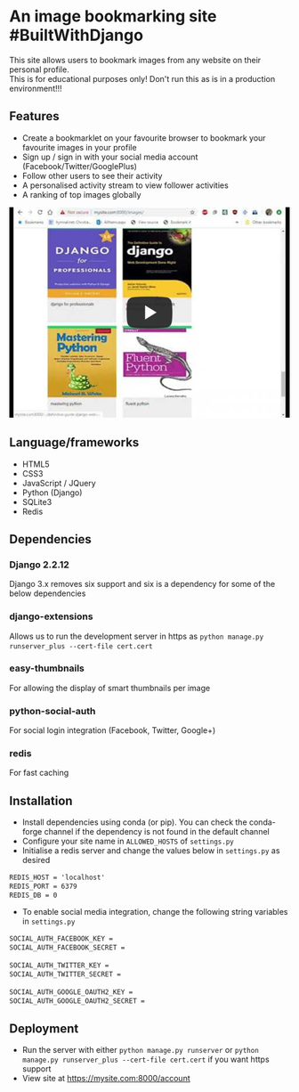 # An image bookmarking site #BuiltWithDjango
This site allows users to bookmark images from any website on their personal profile.  
This is for educational purposes only! Don't run this as is in a production environment!!!  

## Features
- Create a bookmarklet on your favourite browser to bookmark your favourite images in your profile
- Sign up / sign in with your social media account (Facebook/Twitter/GooglePlus)
- Follow other users to see their activity
- A personalised activity stream to view follower activities
- A ranking of top images globally

[![An image bookmarking site with django](video_image.jpg)](https://youtu.be/aiHBDRMYXoE "An image bookmarking site with django")

## Language/frameworks
- HTML5
- CSS3
- JavaScript / JQuery
- Python (Django)
- SQLite3
- Redis

## Dependencies
### Django 2.2.12
Django 3.x removes six support and six is a dependency for some of the below dependencies
### django-extensions
Allows us to run the development server in https as
`python manage.py runserver_plus --cert-file cert.cert`
### easy-thumbnails
For allowing the display of smart thumbnails per image
### python-social-auth
For social login integration (Facebook, Twitter, Google+)
### redis
For fast caching

## Installation
- Install dependencies using conda (or pip). You can check the conda-forge channel if the dependency is not found in the default channel
- Configure your site name in `ALLOWED_HOSTS` of `settings.py`
- Initialise a redis server and change the values below in `settings.py` as desired
```
REDIS_HOST = 'localhost'
REDIS_PORT = 6379
REDIS_DB = 0
```
- To enable social media integration, change the following string variables in `settings.py`
```
SOCIAL_AUTH_FACEBOOK_KEY = 
SOCIAL_AUTH_FACEBOOK_SECRET =

SOCIAL_AUTH_TWITTER_KEY = 
SOCIAL_AUTH_TWITTER_SECRET = 

SOCIAL_AUTH_GOOGLE_OAUTH2_KEY = 
SOCIAL_AUTH_GOOGLE_OAUTH2_SECRET = 
```

## Deployment
- Run the server with either `python manage.py runserver` or
`python manage.py runserver_plus --cert-file cert.cert` if you want https support
- View site at https://mysite.com:8000/account
